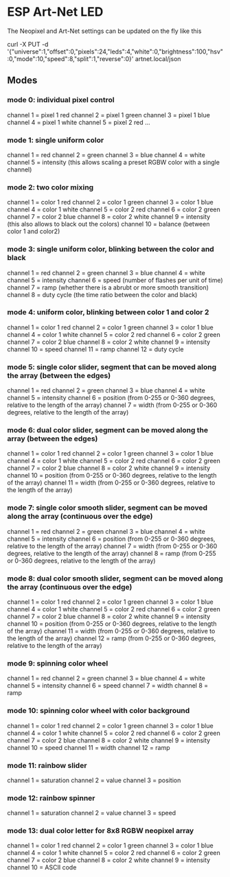 # ESP Art-Net LED

The Neopixel and Art-Net settings can be updated on the fly like this

curl -X PUT -d '{"universe":1,"offset":0,"pixels":24,"leds":4,"white":0,"brightness":100,"hsv":0,"mode":10,"speed":8,"split":1,"reverse":0}' artnet.local/json

## Modes

### mode 0: individual pixel control
channel 1 = pixel 1 red
channel 2 = pixel 1 green
channel 3 = pixel 1 blue
channel 4 = pixel 1 white
channel 5 = pixel 2 red
...

### mode 1: single uniform color
channel 1 = red
channel 2 = green
channel 3 = blue
channel 4 = white
channel 5 = intensity (this allows scaling a preset RGBW color with a single channel)

### mode 2: two color mixing
channel 1  = color 1 red
channel 2  = color 1 green
channel 3  = color 1 blue
channel 4  = color 1 white
channel 5  = color 2 red
channel 6  = color 2 green
channel 7  = color 2 blue
channel 8  = color 2 white
channel 9  = intensity (this also allows to black out the colors)
channel 10 = balance (between color 1 and color2)

### mode 3: single uniform color, blinking between the color and black
channel 1 = red
channel 2 = green
channel 3 = blue
channel 4 = white
channel 5 = intensity
channel 6 = speed (number of flashes per unit of time)
channel 7 = ramp (whether there is a abrubt or more smooth transition)
channel 8 = duty cycle (the time ratio between the color and black)

### mode 4: uniform color, blinking between color 1 and color 2
channel 1  = color 1 red
channel 2  = color 1 green
channel 3  = color 1 blue
channel 4  = color 1 white
channel 5  = color 2 red
channel 6  = color 2 green
channel 7  = color 2 blue
channel 8  = color 2 white
channel 9  = intensity
channel 10 = speed
channel 11 = ramp
channel 12 = duty cycle

### mode 5: single color slider, segment that can be moved along the array (between the edges)
channel 1 = red
channel 2 = green
channel 3 = blue
channel 4 = white
channel 5 = intensity
channel 6 = position (from 0-255 or 0-360 degrees, relative to the length of the array)
channel 7 = width    (from 0-255 or 0-360 degrees, relative to the length of the array)

### mode 6: dual color slider, segment can be moved along the array (between the edges)
channel 1  = color 1 red
channel 2  = color 1 green
channel 3  = color 1 blue
channel 4  = color 1 white
channel 5  = color 2 red
channel 6  = color 2 green
channel 7  = color 2 blue
channel 8  = color 2 white
channel 9  = intensity
channel 10 = position (from 0-255 or 0-360 degrees, relative to the length of the array)
channel 11 = width    (from 0-255 or 0-360 degrees, relative to the length of the array)

### mode 7: single color smooth slider, segment can be moved along the array (continuous over the edge)
channel 1 = red
channel 2 = green
channel 3 = blue
channel 4 = white
channel 5 = intensity
channel 6 = position (from 0-255 or 0-360 degrees, relative to the length of the array)
channel 7 = width    (from 0-255 or 0-360 degrees, relative to the length of the array)
channel 8 = ramp     (from 0-255 or 0-360 degrees, relative to the length of the array)

### mode 8: dual color smooth slider, segment can be moved along the array (continuous over the edge)
channel 1  = color 1 red
channel 2  = color 1 green
channel 3  = color 1 blue
channel 4  = color 1 white
channel 5  = color 2 red
channel 6  = color 2 green
channel 7  = color 2 blue
channel 8  = color 2 white
channel 9  = intensity
channel 10 = position (from 0-255 or 0-360 degrees, relative to the length of the array)
channel 11 = width    (from 0-255 or 0-360 degrees, relative to the length of the array)
channel 12 = ramp     (from 0-255 or 0-360 degrees, relative to the length of the array)

### mode 9: spinning color wheel
channel 1 = red
channel 2 = green
channel 3 = blue
channel 4 = white
channel 5 = intensity
channel 6 = speed
channel 7 = width
channel 8 = ramp

### mode 10: spinning color wheel with color background
channel 1  = color 1 red
channel 2  = color 1 green
channel 3  = color 1 blue
channel 4  = color 1 white
channel 5  = color 2 red
channel 6  = color 2 green
channel 7  = color 2 blue
channel 8  = color 2 white
channel 9  = intensity
channel 10 = speed
channel 11 = width
channel 12 = ramp

### mode 11: rainbow slider
channel 1 = saturation
channel 2 = value
channel 3 = position

### mode 12: rainbow spinner
channel 1 = saturation
channel 2 = value
channel 3 = speed

### mode 13: dual color letter for 8x8 RGBW neopixel array
channel 1  = color 1 red
channel 2  = color 1 green
channel 3  = color 1 blue
channel 4  = color 1 white
channel 5  = color 2 red
channel 6  = color 2 green
channel 7  = color 2 blue
channel 8  = color 2 white
channel 9  = intensity
channel 10 = ASCII code
